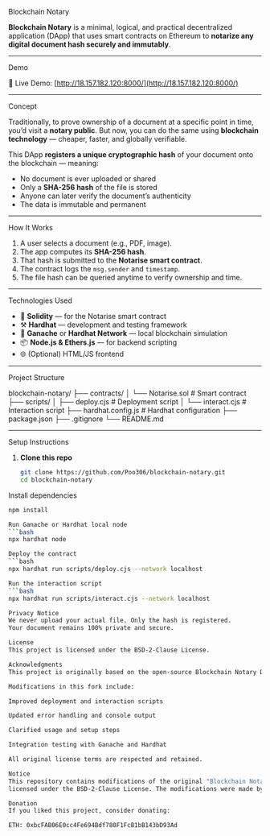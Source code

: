 Blockchain Notary

**Blockchain Notary** is a minimal, logical, and practical decentralized application (DApp) that uses smart contracts on Ethereum to **notarize any digital document hash securely and immutably**.

---

Demo

🔗 Live Demo: [http://18.157.182.120:8000/](http://18.157.182.120:8000/)

---

Concept

Traditionally, to prove ownership of a document at a specific point in time, you’d visit a **notary public**. But now, you can do the same using **blockchain technology** — cheaper, faster, and globally verifiable.

This DApp **registers a unique cryptographic hash** of your document onto the blockchain — meaning:

- No document is ever uploaded or shared
- Only a **SHA-256 hash** of the file is stored
- Anyone can later verify the document’s authenticity
- The data is immutable and permanent

---

How It Works

1. A user selects a document (e.g., PDF, image).
2. The app computes its **SHA-256 hash**.
3. That hash is submitted to the **Notarise smart contract**.
4. The contract logs the `msg.sender` and `timestamp`.
5. The file hash can be queried anytime to verify ownership and time.

---

Technologies Used

- 🧠 **Solidity** — for the Notarise smart contract  
- ⚒ **Hardhat** — development and testing framework  
- 🔗 **Ganache** or **Hardhat Network** — local blockchain simulation  
- 📦 **Node.js & Ethers.js** — for backend scripting  
- 🌐 (Optional) HTML/JS frontend  

---

Project Structure

blockchain-notary/
├── contracts/
│ └── Notarise.sol # Smart contract
├── scripts/
│ ├── deploy.cjs # Deployment script
│ └── interact.cjs # Interaction script
├── hardhat.config.js # Hardhat configuration
├── package.json
├── .gitignore
└── README.md

---

Setup Instructions

1. **Clone this repo**
   ```bash
   git clone https://github.com/Poo306/blockchain-notary.git
   cd blockchain-notary
Install dependencies
```bash
npm install

Run Ganache or Hardhat local node
```bash
npx hardhat node

Deploy the contract
```bash
npx hardhat run scripts/deploy.cjs --network localhost

Run the interaction script
```bash
npx hardhat run scripts/interact.cjs --network localhost

Privacy Notice
We never upload your actual file. Only the hash is registered.
Your document remains 100% private and secure.

License
This project is licensed under the BSD-2-Clause License.

Acknowledgments
This project is originally based on the open-source Blockchain Notary DApp by Jan Paricka, licensed under the BSD 2-Clause License.

Modifications in this fork include:

Improved deployment and interaction scripts

Updated error handling and console output

Clarified usage and setup steps

Integration testing with Ganache and Hardhat

All original license terms are respected and retained.

Notice
This repository contains modifications of the original "Blockchain Notary" by Jan Paricka (2018),
licensed under the BSD-2-Clause License. The modifications were made by Pooja R in 2025 for academic purposes.

Donation
If you liked this project, consider donating:

ETH: 0xbcFAB06E0cc4Fe694Bdf780F1FcB1bB143bD93Ad
